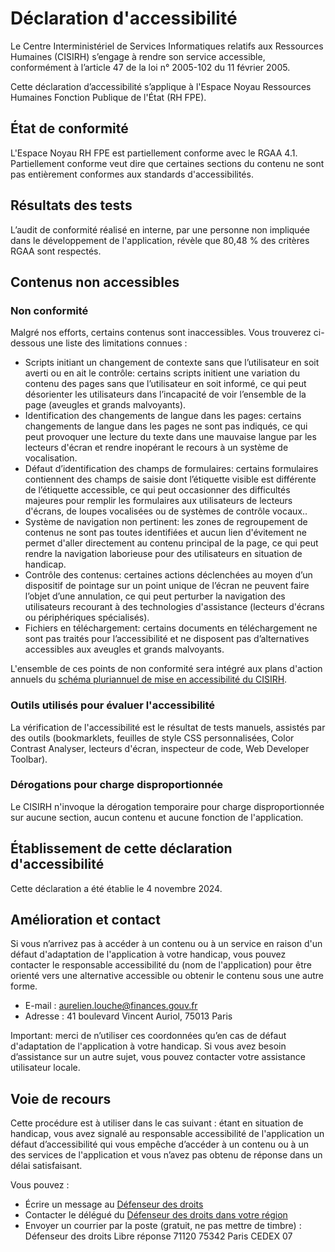# Déclaration d'accessibilité

Le Centre Interministériel de Services Informatiques relatifs aux Ressources Humaines (CISIRH) s’engage à rendre son service accessible, conformément à l’article 47 de la loi n° 2005-102 du 11 février 2005.

Cette déclaration d’accessibilité s’applique à l'Espace Noyau Ressources Humaines Fonction Publique de l'État (RH FPE).

## État de conformité

L'Espace Noyau RH FPE est partiellement conforme avec le RGAA 4.1. Partiellement conforme veut dire que certaines sections du contenu ne sont pas entièrement conformes aux standards d'accessibilités.

## Résultats des tests

L’audit de conformité réalisé en interne, par une personne non impliquée dans le développement de l'application, révèle que 80,48 % des critères RGAA sont respectés.

## Contenus non accessibles

### Non conformité

Malgré nos efforts, certains contenus sont inaccessibles. Vous trouverez ci-dessous une liste des limitations connues :

- Scripts initiant un changement de contexte sans que l’utilisateur en soit averti ou en ait le contrôle: certains scripts initient une variation du contenu des pages sans que l’utilisateur en soit informé, ce qui peut désorienter les utilisateurs dans l’incapacité de voir l’ensemble de la page (aveugles et grands malvoyants).
- Identification des changements de langue dans les pages: certains changements de langue dans les pages ne sont pas indiqués, ce qui peut provoquer une lecture du texte dans une mauvaise langue par les lecteurs d'écran et rendre inopérant le recours à un système de vocalisation.
- Défaut d’identification des champs de formulaires: certains formulaires contiennent des champs de saisie dont l’étiquette visible est différente de l’étiquette accessible, ce qui peut occasionner des difficultés majeures pour remplir les formulaires aux utilisateurs de lecteurs d'écrans, de loupes vocalisées ou de systèmes de contrôle vocaux..
- Système de navigation non pertinent: les zones de regroupement de contenus ne sont pas toutes identifiées et aucun lien d'évitement ne permet d'aller directement au contenu principal de la page, ce qui peut rendre la navigation laborieuse pour des utilisateurs en situation de handicap.
- Contrôle des contenus: certaines actions déclenchées au moyen d’un dispositif de pointage sur un point unique de l’écran ne peuvent faire l’objet d’une annulation, ce qui peut perturber la navigation des utilisateurs recourant à des technologies d'assistance (lecteurs d'écrans ou périphériques spécialisés).
- Fichiers en téléchargement: certains documents en téléchargement ne sont pas traités pour l’accessibilité et ne disposent pas d’alternatives accessibles aux aveugles et grands malvoyants.

L'ensemble de ces points de non conformité sera intégré aux plans d'action annuels du [schéma pluriannuel de mise en accessibilité du CISIRH](https://nexus.cisirh.rie.gouv.fr/repository/RGAA/CISIRH/Sch%C3%A9ma%20pluriannuel%20d'accessibilit%C3%A9%20du%20CISIRH).

### Outils utilisés pour évaluer l'accessibilité

La vérification de l'accessibilité est le résultat de tests manuels, assistés par des outils (bookmarklets, feuilles de style CSS personnalisées, Color Contrast Analyser, lecteurs d'écran, inspecteur de code, Web Developer Toolbar).

### Dérogations pour charge disproportionnée

Le CISIRH n'invoque la dérogation temporaire pour charge disproportionnée sur aucune section, aucun contenu et aucune fonction de l'application.

## Établissement de cette déclaration d'accessibilité

Cette déclaration a été établie le 4 novembre 2024.

## Amélioration et contact

Si vous n’arrivez pas à accéder à un contenu ou à un service en raison d'un défaut d'adaptation de l'application à votre handicap, vous pouvez contacter le responsable accessibilité du (nom de l'application) pour être orienté vers une alternative accessible ou obtenir le contenu sous une autre forme.

- E-mail : aurelien.louche@finances.gouv.fr
- Adresse : 41 boulevard Vincent Auriol, 75013 Paris

Important: merci de n’utiliser ces coordonnées qu’en cas de défaut d'adaptation de l'application à votre handicap. Si vous avez besoin d’assistance sur un autre sujet, vous pouvez contacter votre assistance utilisateur locale.

## Voie de recours

Cette procédure est à utiliser dans le cas suivant : étant en situation de handicap, vous avez signalé au responsable accessibilité de l'application un défaut d’accessibilité qui vous empêche d’accéder à un contenu ou à un des services de l'application et vous n’avez pas obtenu de réponse dans un délai satisfaisant.

Vous pouvez :

- Écrire un message au [Défenseur des droits](https://formulaire.defenseurdesdroits.fr/)
- Contacter le délégué du [Défenseur des droits dans votre région](https://www.defenseurdesdroits.fr/saisir/delegues)
- Envoyer un courrier par la poste (gratuit, ne pas mettre de timbre) :
    Défenseur des droits
    Libre réponse 71120 75342 Paris CEDEX 07
